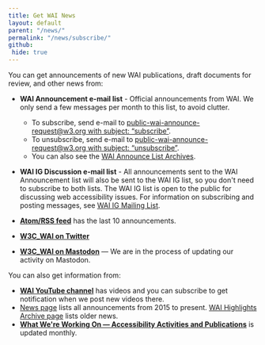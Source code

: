 ```yaml
---
title: Get WAI News
layout: default
parent: "/news/"
permalink: "/news/subscribe/"
github:
 hide: true
---
```


<p>You can get announcements of new WAI publications, draft documents for review, and other news from:</p>
<ul>
  <li><p><strong>WAI Announcement e-mail list</strong> - Official announcements from WAI. We only send a few messages per month to this list, to avoid clutter.
    <ul>
      <li>To subscribe, send e-mail to <a href="mailto:public-wai-announce-request@w3.org?subject=subscribe">public-wai-announce-request@w3.org with subject: &ldquo;subscribe&rdquo;</a>.</li>
      <li>To unsubscribe, send e-mail to <a href="mailto:public-wai-announce-request@w3.org?subject=unsubscribe">public-wai-announce-request@w3.org with subject: &ldquo;unsubscribe&rdquo;</a>.</li>
      <li>You can also see the <a href="https://lists.w3.org/Archives/Public/public-wai-announce/">WAI Announce List Archives</a>.</li>
    </ul>
   </p>
  </li>
  <li><p><strong>WAI IG Discussion e-mail list</strong> - All announcements sent to the WAI Announcement list will also be sent to the WAI IG list, so you don't need to subscribe to both lists. The WAI IG list is open to the public for discussing web accessibility issues. For information on subscribing and posting messages, see <a href="http://www.w3.org/WAI/IG/#mailinglist">WAI IG Mailing List</a>.</p></li>
  <li><p><strong><a href="/WAI/feed.xml">Atom/RSS feed</a></strong> has the last 10 announcements.</p></li>
  <li><p><strong><a rel="me" href="http://twitter.com/w3c_wai">W3C_WAI on Twitter</a></strong></p></li>
  <li><p><strong><a rel="me" href="https://w3c.social/@wai">W3C_WAI on Mastodon</a></strong> &mdash; We are in the process of updating our activity on Mastodon.</p></li>
</ul>

You can also get information from:
<ul>
  <li><strong><a href="https://www.youtube.com/channel/UCU6ljj3m1fglIPjSjs2DpRA">WAI YouTube channel</a></strong> has videos and you can subscribe to get notification when we post new videos there.</li>
  <li><a href="https://www.w3.org/WAI/news/">News page</a> lists all announcements from 2015 to present. <a href="https://www.w3.org/WAI/highlights/archive">WAI Highlights Archive page</a> lists older news.</li>
  <li><strong><a href="https://www.w3.org/WAI/update/">What We're Working On &mdash; Accessibility Activities and Publications</a></strong> is updated monthly</strong>.	
  </li>
</ul>

